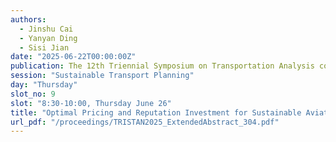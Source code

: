```yaml
---
authors:
  - Jinshu Cai
  - Yanyan Ding
  - Sisi Jian
date: "2025-06-22T00:00:00Z"
publication: The 12th Triennial Symposium on Transportation Analysis conference
session: "Sustainable Transport Planning"
day: "Thursday"
slot_no: 9
slot: "8:30-10:00, Thursday June 26"
title: "Optimal Pricing and Reputation Investment for Sustainable Aviation Fuel with Herd Effects and Heterogeneous Customers"
url_pdf: "/proceedings/TRISTAN2025_ExtendedAbstract_304.pdf"
---
```

